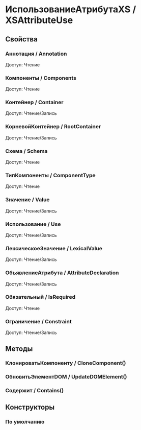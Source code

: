 
# ИспользованиеАтрибутаXS / XSAttributeUse

## Свойства
    
### Аннотация / Annotation
Доступ: Чтение
### Компоненты / Components
Доступ: Чтение
### Контейнер / Container
Доступ: Чтение/Запись
### КорневойКонтейнер / RootContainer
Доступ: Чтение/Запись
### Схема / Schema
Доступ: Чтение
### ТипКомпоненты / ComponentType
Доступ: Чтение
### Значение / Value
Доступ: Чтение/Запись
### Использование / Use
Доступ: Чтение/Запись
### ЛексическоеЗначение / LexicalValue
Доступ: Чтение/Запись
### ОбъявлениеАтрибута / AttributeDeclaration
Доступ: Чтение/Запись
### Обязательный / IsRequired
Доступ: Чтение
### Ограничение / Constraint
Доступ: Чтение/Запись
## Методы
    
### КлонироватьКомпоненту / CloneComponent()
    
### ОбновитьЭлементDOM / UpdateDOMElement()
    
### Содержит / Contains()
    
## Конструкторы

  
### По умолчанию